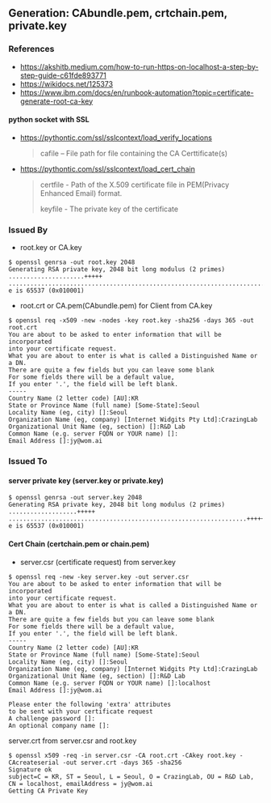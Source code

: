 ## Generation: CAbundle.pem, crtchain.pem, private.key
### References
* https://akshitb.medium.com/how-to-run-https-on-localhost-a-step-by-step-guide-c61fde893771
* https://wikidocs.net/125373
* https://www.ibm.com/docs/en/runbook-automation?topic=certificate-generate-root-ca-key
#### python socket with SSL
* https://pythontic.com/ssl/sslcontext/load_verify_locations
  > cafile – File path for file containing the CA Certtificate(s)
* https://pythontic.com/ssl/sslcontext/load_cert_chain
  > certfile            - Path of the X.509 certificate file in PEM(Privacy Enhanced Email) format.
  >
  > keyfile            - The private key of the certificate

### Issued By
* root.key or CA.key
```
$ openssl genrsa -out root.key 2048
Generating RSA private key, 2048 bit long modulus (2 primes)
.....................+++++
.......................................................................+++++
e is 65537 (0x010001)
```
* root.crt or CA.pem(CAbundle.pem) for Client from CA.key
```
$ openssl req -x509 -new -nodes -key root.key -sha256 -days 365 -out root.crt
You are about to be asked to enter information that will be incorporated
into your certificate request.
What you are about to enter is what is called a Distinguished Name or a DN.
There are quite a few fields but you can leave some blank
For some fields there will be a default value,
If you enter '.', the field will be left blank.
-----
Country Name (2 letter code) [AU]:KR
State or Province Name (full name) [Some-State]:Seoul
Locality Name (eg, city) []:Seoul
Organization Name (eg, company) [Internet Widgits Pty Ltd]:CrazingLab
Organizational Unit Name (eg, section) []:R&D Lab
Common Name (e.g. server FQDN or YOUR name) []:
Email Address []:jy@wom.ai
```
### Issued To
#### server private key (server.key or private.key)
```
$ openssl genrsa -out server.key 2048
Generating RSA private key, 2048 bit long modulus (2 primes)
...................+++++
..................................................................+++++
e is 65537 (0x010001)
```
#### Cert Chain (certchain.pem or chain.pem)
* server.csr (certificate request) from server.key
```
$ openssl req -new -key server.key -out server.csr
You are about to be asked to enter information that will be incorporated
into your certificate request.
What you are about to enter is what is called a Distinguished Name or a DN.
There are quite a few fields but you can leave some blank
For some fields there will be a default value,
If you enter '.', the field will be left blank.
-----
Country Name (2 letter code) [AU]:KR
State or Province Name (full name) [Some-State]:Seoul
Locality Name (eg, city) []:Seoul
Organization Name (eg, company) [Internet Widgits Pty Ltd]:CrazingLab
Organizational Unit Name (eg, section) []:R&D Lab
Common Name (e.g. server FQDN or YOUR name) []:localhost
Email Address []:jy@wom.ai

Please enter the following 'extra' attributes
to be sent with your certificate request
A challenge password []:
An optional company name []:

```
server.crt from server.csr and root.key
```
$ openssl x509 -req -in server.csr -CA root.crt -CAkey root.key -CAcreateserial -out server.crt -days 365 -sha256
Signature ok
subject=C = KR, ST = Seoul, L = Seoul, O = CrazingLab, OU = R&D Lab, CN = localhost, emailAddress = jy@wom.ai
Getting CA Private Key
```